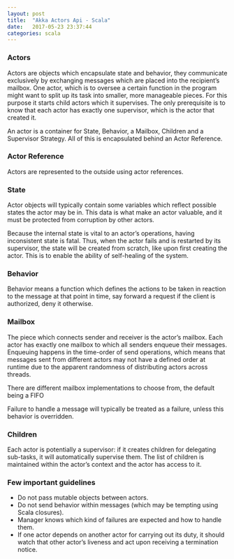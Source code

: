 ```yaml
---
layout: post
title:  "Akka Actors Api - Scala"
date:   2017-05-23 23:37:44
categories: scala
---
```


### Actors
Actors are objects which encapsulate state and behavior, 
they communicate exclusively by exchanging messages which are placed into the recipient’s mailbox.
One actor, which is to oversee a certain function in the program might want to split up its task into smaller, 
more manageable pieces. For this purpose it starts child actors which it supervises.
The only prerequisite is to know that each actor has exactly one supervisor,
which is the actor that created it.
  
An actor is a container for State, Behavior, a Mailbox, Children and a Supervisor Strategy. All of this is encapsulated
behind an Actor Reference.

### Actor Reference
Actors are represented to the outside using actor references.

### State
Actor objects will typically contain some variables which reflect possible states the actor may be in.
This data is what make an actor valuable, and it must be protected from corruption by other actors.

Because the internal state is vital to an actor’s operations, having inconsistent state is fatal. Thus, when the actor
fails and is restarted by its supervisor, the state will be created from scratch, like upon first creating the actor. 
This is to enable the ability of self-healing of the system.

### Behavior
Behavior means a function which defines the actions to be taken in reaction to the 
message at that point in time, say forward a request if the client is authorized, deny it otherwise.

### Mailbox
The piece which connects sender and receiver is the actor’s mailbox. Each actor
has exactly one mailbox to which all senders enqueue their messages. Enqueuing happens in the time-order of
send operations, which means that messages sent from different actors may not have a defined order at runtime
due to the apparent randomness of distributing actors across threads.

There are different mailbox implementations to choose from, the default being a FIFO

Failure to handle a message will typically be treated as a failure, unless this behavior is overridden.

### Children
Each actor is potentially a supervisor: if it creates children for delegating sub-tasks, it will automatically supervise
them. The list of children is maintained within the actor’s context and the actor has access to it.


### Few important guidelines
- Do not pass mutable objects between actors.
- Do not send behavior within messages (which may be tempting using Scala closures).
- Manager knows which kind of failures are expected and how to handle them.
- If one actor depends on another actor for carrying out its duty, it should watch that other actor’s liveness and act upon receiving a termination notice.


